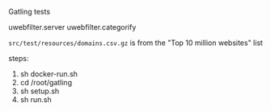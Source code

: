 Gatling tests

uwebfilter.server
uwebfilter.categorify

`src/test/resources/domains.csv.gz` is from the "Top 10 million websites" list

steps:
  1. sh docker-run.sh
  2. cd /root/gatling
  3. sh setup.sh
  4. sh run.sh
